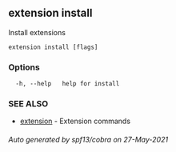 ## extension install

Install extensions

```
extension install [flags]
```

### Options

```
  -h, --help   help for install
```

### SEE ALSO

* [extension](extension.md)	 - Extension commands

###### Auto generated by spf13/cobra on 27-May-2021
